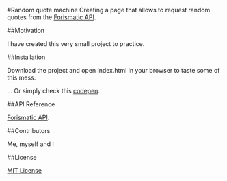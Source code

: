 #R a n d o m   q u o t e   m a c h i n e 
Creating a page that allows to request random quotes from the [Forismatic API](http://forismatic.com/en/api/).

##Motivation

I have created this very small project to practice.

##Installation

Download the project and open index.html in your browser to taste some of this mess.

... Or simply check this [codepen](http://codepen.io/Forgoroe/full/WGJZQJ/).

##API Reference

[Forismatic API](http://forismatic.com/en/api/).

##Contributors

Me, myself and I

##License

[MIT License](https://opensource.org/licenses/MIT)
 
